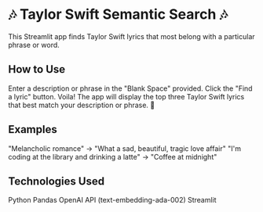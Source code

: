 # 🎶 Taylor Swift Semantic Search 🎶

This Streamlit app finds Taylor Swift lyrics that most belong with a particular phrase or word.

## How to Use
Enter a description or phrase in the "Blank Space" provided.
Click the "Find a lyric" button.
Voila! The app will display the top three Taylor Swift lyrics that best match your description or phrase. 🤗

## Examples
"Melancholic romance" → "What a sad, beautiful, tragic love affair"
"I'm coding at the library and drinking a latte" → "Coffee at midnight"

## Technologies Used
Python
Pandas
OpenAI API (text-embedding-ada-002)
Streamlit
